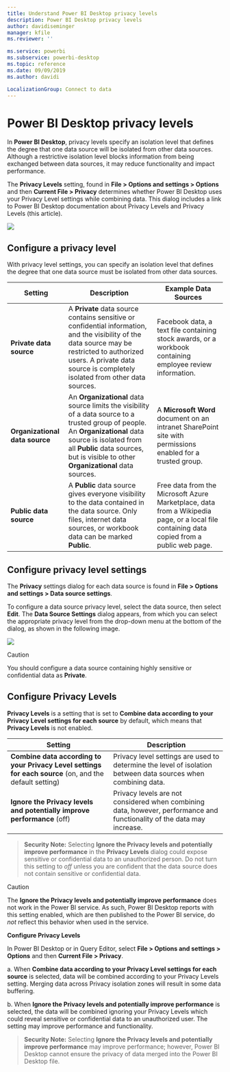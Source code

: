 ```yaml
---
title: Understand Power BI Desktop privacy levels
description: Power BI Desktop privacy levels
author: davidiseminger
manager: kfile
ms.reviewer: ''

ms.service: powerbi
ms.subservice: powerbi-desktop
ms.topic: reference
ms.date: 09/09/2019
ms.author: davidi

LocalizationGroup: Connect to data
---
```

# Power BI Desktop privacy levels
In **Power BI Desktop**, privacy levels specify an isolation level that defines the degree that one data source will be isolated from other data sources. Although a restrictive isolation level blocks information from being exchanged between data sources, it may reduce functionality and impact performance.

The **Privacy Levels** setting, found in **File > Options and settings > Options** and then **Current File > Privacy** determines whether Power BI Desktop uses your Privacy Level settings while combining data. This dialog includes a link to Power BI Desktop documentation about Privacy Levels and Privacy Levels (this article).

![](media/desktop-privacy-levels/desktop_privacylevels1.png)

## Configure a privacy level
With privacy level settings, you can specify an isolation level that defines the degree that one data source must be isolated from other data sources.

| Setting | Description | Example Data Sources |
| --- | --- | --- |
| **Private data source** |A **Private** data source contains sensitive or confidential information, and the visibility of the data source may be restricted to authorized users. A private data source is completely isolated from other data sources. |Facebook data, a text file containing stock awards, or a workbook containing employee review information. |
| **Organizational  data source** |An **Organizational** data source limits the visibility of a data source to a trusted group of people. An **Organizational** data source is isolated from all **Public** data sources, but is visible to other **Organizational** data sources. |A **Microsoft Word** document on an intranet SharePoint site with permissions enabled for a trusted group. |
| **Public data source** |A **Public** data source gives everyone visibility to the data contained in the data source. Only files, internet data sources, or workbook data can be marked **Public**. |Free data from the Microsoft Azure Marketplace, data from a Wikipedia page, or a local file containing data copied from a public web page. |

## Configure privacy level settings
The **Privacy** settings dialog for each data source is found in **File > Options and settings > Data source settings**.

To configure a data source privacy level, select the data source, then select **Edit**. The **Data Source Settings** dialog appears, from which you can select the appropriate privacy level from the drop-down menu at the bottom of the dialog, as shown in the following image.

![](media/desktop-privacy-levels/desktop_privacylevels2.png)

> [!CAUTION]
> You should configure a data source containing highly sensitive or confidential data as **Private**.
> 

## Configure Privacy Levels
**Privacy Levels** is a setting that is set to **Combine data according to your Privacy Level settings for each source** by default, which means that **Privacy Levels** is not enabled.

| Setting | Description |
| --- | --- |
| **Combine data according to your Privacy Level settings for each source** (on, and the default setting) |Privacy level settings are used to determine the level of isolation between data sources when combining data. |
| **Ignore the Privacy levels and potentially improve performance** (off) |Privacy levels are not considered when combining data, however, performance and functionality of the data may increase. |

> **Security Note:** Selecting **Ignore the Privacy levels and potentially improve performance** in the **Privacy Levels** dialog could expose sensitive or confidential data to an unauthorized person. Do not turn this setting to *off* unless you are confident that the data source does not contain sensitive or confidential data.
> 
> 

> [!CAUTION]
> The **Ignore the Privacy levels and potentially improve performance** does not work in the Power BI service. As such, Power BI Desktop reports with this setting enabled, which are then published to the Power BI service, do *not* reflect this behavior when used in the service.
> 

**Configure Privacy Levels**

In Power BI Desktop or in Query Editor, select **File > Options and settings > Options** and then **Current File > Privacy**.

a. When **Combine data according to your Privacy Level settings for each source** is selected, data will be combined according to your Privacy Levels setting. Merging data across Privacy isolation zones will result in some data buffering.

b. When **Ignore the Privacy levels and potentially improve performance** is selected, the data will be combined ignoring your Privacy Levels which could reveal sensitive or confidential data to an unauthorized user. The setting may improve performance and functionality.

> **Security Note:** Selecting **Ignore the Privacy levels and potentially improve performance** may improve performance; however, Power BI Desktop cannot ensure the privacy of data merged into the Power BI Desktop file.
> 
> 

